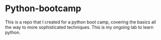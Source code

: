 # Python-bootcamp
This is a repo that I created for a python boot camp, covering the basics all the way to more sophisticated techniques. This is my ongoing lab to learn python.
